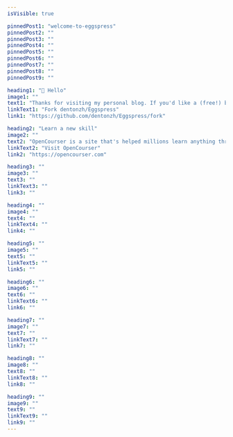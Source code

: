 ```yaml
---
isVisible: true

pinnedPost1: "welcome-to-eggspress"
pinnedPost2: ""
pinnedPost3: ""
pinnedPost4: ""
pinnedPost5: ""
pinnedPost6: ""
pinnedPost7: ""
pinnedPost8: ""
pinnedPost9: ""

heading1: "👋 Hello"
image1: ""
text1: "Thanks for visiting my personal blog. If you'd like a (free!) blog like this for yourself, fork Eggspress today"
linkText1: "Fork dentonzh/Eggspress"
link1: "https://github.com/dentonzh/Eggspress/fork"

heading2: "Learn a new skill"
image2: ""
text2: "OpenCourser is a site that's helped millions learn anything through online courses. Find your next online course."
linkText2: "Visit OpenCourser"
link2: "https://opencourser.com"

heading3: ""
image3: ""
text3: ""
linkText3: ""
link3: ""

heading4: ""
image4: ""
text4: ""
linkText4: ""
link4: ""

heading5: ""
image5: ""
text5: ""
linkText5: ""
link5: ""

heading6: ""
image6: ""
text6: ""
linkText6: ""
link6: ""

heading7: ""
image7: ""
text7: ""
linkText7: ""
link7: ""

heading8: ""
image8: ""
text8: ""
linkText8: ""
link8: ""

heading9: ""
image9: ""
text9: ""
linkText9: ""
link9: ""
---
```


